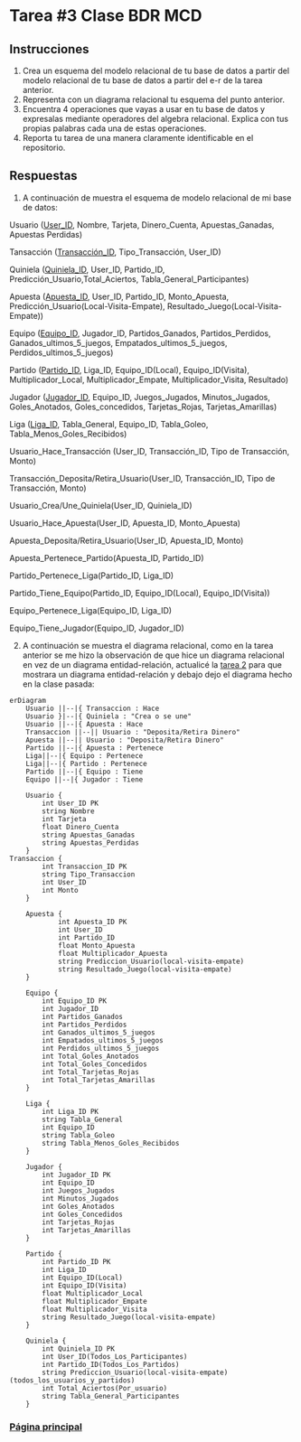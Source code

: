 # Tarea #3 Clase BDR MCD
## Instrucciones
1. Crea un esquema del modelo relacional de tu base de datos a partir del modelo relacional de tu base de datos a partir del e-r de la tarea anterior.
2. Representa con un diagrama relacional tu esquema del punto anterior.
3. Encuentra 4 operaciones que vayas a usar en tu base de datos y expresalas mediante operadores del algebra relacional. Explica con tus propias palabras cada una de estas operaciones.
4. Reporta tu tarea de una manera claramente identificable en el repositorio.

## Respuestas

1. A continuación de muestra el esquema de modelo relacional de mi base de datos:  

Usuario (<u>User_ID</u>, Nombre, Tarjeta, Dinero_Cuenta, Apuestas_Ganadas, Apuestas Perdidas)

Tansacción (<u>Transacción_ID</u>, Tipo_Transacción, User_ID)

Quiniela (<u>Quiniela_ID</u>, User_ID, Partido_ID, Predicción_Usuario,Total_Aciertos, Tabla_General_Participantes)

Apuesta (<u>Apuesta_ID</u>, User_ID, Partido_ID, Monto_Apuesta, Predicción_Usuario(Local-Visita-Empate), Resultado_Juego(Local-Visita-Empate))

Equipo (<u>Equipo_ID</u>, Jugador_ID, Partidos_Ganados, Partidos_Perdidos, Ganados_ultimos_5_juegos, Empatados_ultimos_5_juegos, Perdidos_ultimos_5_juegos)

Partido (<u>Partido_ID</u>, Liga_ID, Equipo_ID(Local), Equipo_ID(Visita), Multiplicador_Local, Multiplicador_Empate, Multiplicador_Visita, Resultado)

Jugador (<u>Jugador_ID</u>, Equipo_ID, Juegos_Jugados, Minutos_Jugados, Goles_Anotados, Goles_concedidos, Tarjetas_Rojas, Tarjetas_Amarillas)

Liga (<u>Liga_ID</u>, Tabla_General, Equipo_ID, Tabla_Goleo, Tabla_Menos_Goles_Recibidos)

Usuario_Hace_Transacción (User_ID, Transacción_ID, Tipo de Transacción, Monto)

Transacción_Deposita/Retira_Usuario(User_ID, Transacción_ID, Tipo de Transacción, Monto)

Usuario_Crea/Une_Quiniela(User_ID, Quiniela_ID)

Usuario_Hace_Apuesta(User_ID, Apuesta_ID, Monto_Apuesta)

Apuesta_Deposita/Retira_Usuario(User_ID, Apuesta_ID, Monto)

Apuesta_Pertenece_Partido(Apuesta_ID, Partido_ID)

Partido_Pertenece_Liga(Partido_ID, Liga_ID)

Partido_Tiene_Equipo(Partido_ID, Equipo_ID(Local), Equipo_ID(Visita))

Equipo_Pertenece_Liga(Equipo_ID, Liga_ID)

Equipo_Tiene_Jugador(Equipo_ID, Jugador_ID)

2. A continuación se muestra el diagrama relacional, como en la tarea anterior se me hizo la observación de que hice un diagrama relacional en vez de un diagrama entidad-relación, actualicé la [tarea 2](https://github.com/Peque-73/BD-Relacional---Clase-1/blob/main/Tareas/Tarea_2.md) para que mostrara un diagrama entidad-relación y debajo dejo el diagrama hecho en la clase pasada:

```mermaid
erDiagram
    Usuario ||--|{ Transaccion : Hace
    Usuario }|--|{ Quiniela : "Crea o se une"
    Usuario ||--|{ Apuesta : Hace
    Transaccion ||--|| Usuario : "Deposita/Retira Dinero"
    Apuesta ||--|| Usuario : "Deposita/Retira Dinero"
    Partido ||--|{ Apuesta : Pertenece
    Liga||--|{ Equipo : Pertenece
    Liga||--|{ Partido : Pertenece
    Partido ||--|{ Equipo : Tiene
    Equipo ||--|{ Jugador : Tiene

    Usuario {
        int User_ID PK
        string Nombre
        int Tarjeta
        float Dinero_Cuenta
        string Apuestas_Ganadas
        string Apuestas_Perdidas
    }
Transaccion {
        int Transaccion_ID PK
        string Tipo_Transaccion
        int User_ID
        int Monto
    }

    Apuesta {
            int Apuesta_ID PK
            int User_ID
            int Partido_ID
            float Monto_Apuesta
            float Multiplicador_Apuesta
            string Prediccion_Usuario(local-visita-empate)
            string Resultado_Juego(local-visita-empate)
    }

    Equipo {
        int Equipo_ID PK
        int Jugador_ID
        int Partidos_Ganados
        int Partidos_Perdidos
        int Ganados_ultimos_5_juegos
        int Empatados_ultimos_5_juegos
        int Perdidos_ultimos_5_juegos
        int Total_Goles_Anotados
        int Total_Goles_Concedidos
        int Total_Tarjetas_Rojas
        int Total_Tarjetas_Amarillas
    }

    Liga {
        int Liga_ID PK
        string Tabla_General
        int Equipo_ID
        string Tabla_Goleo
        string Tabla_Menos_Goles_Recibidos
    }

    Jugador {
        int Jugador_ID PK
        int Equipo_ID
        int Juegos_Jugados
        int Minutos_Jugados
        int Goles_Anotados
        int Goles_Concedidos
        int Tarjetas_Rojas
        int Tarjetas_Amarillas
    }

    Partido {
        int Partido_ID PK
        int Liga_ID
        int Equipo_ID(Local)
        int Equipo_ID(Visita)
        float Multiplicador_Local
        float Multiplicador_Empate
        float Multiplicador_Visita
        string Resultado_Juego(local-visita-empate)
    }

    Quiniela {
        int Quiniela_ID PK
        int User_ID(Todos_Los_Participantes)
        int Partido_ID(Todos_Los_Partidos)
        string Prediccion_Usuario(local-visita-empate)(todos_los_usuarios_y_partidos)
        int Total_Aciertos(Por_usuario)
        string Tabla_General_Participantes
    }
```

### [Página principal](https://github.com/Peque-73/BD-Relacional---Clase-1)